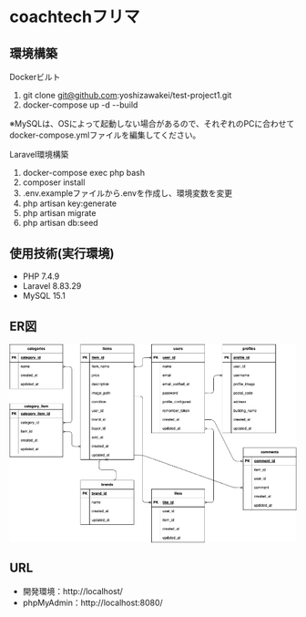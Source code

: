 # coachtechフリマ

## 環境構築
Dockerビルト
1. git clone git@github.com:yoshizawakei/test-project1.git
2. docker-compose up -d --build

※MySQLは、OSによって起動しない場合があるので、それぞれのPCに合わせてdocker-compose.ymlファイルを編集してください。

Laravel環境構築
1. docker-compose exec php bash
2. composer install
3. .env.exampleファイルから.envを作成し、環境変数を変更
4. php artisan key:generate
5. php artisan migrate
6. php artisan db:seed

## 使用技術(実行環境)
- PHP 7.4.9
- Laravel 8.83.29
- MySQL 15.1

## ER図
![ER図](test-project1.png)

## URL
- 開発環境：http://localhost/
- phpMyAdmin：http://localhost:8080/
